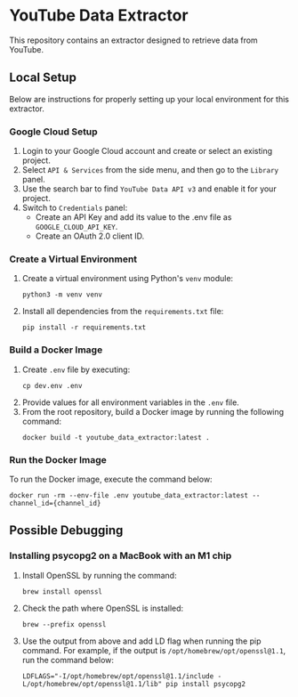 # YouTube Data Extractor

This repository contains an extractor designed to retrieve data from YouTube.

## Local Setup
Below are instructions for properly setting up your local environment for this extractor.

### Google Cloud Setup
1. Login to your Google Cloud account and create or select an existing project.
2. Select `API & Services` from the side menu, and then go to the `Library` panel.
3. Use the search bar to find `YouTube Data API v3` and enable it for your project.
4. Switch to `Credentials` panel:
   - Create an API Key and add its value to the .env file as `GOOGLE_CLOUD_API_KEY`.
   - Create an OAuth 2.0 client ID.

### Create a Virtual Environment
1. Create a virtual environment using Python's `venv` module:
   ```shell
   python3 -m venv venv 
   ```
2. Install all dependencies from the `requirements.txt` file:
   ```shell
   pip install -r requirements.txt
   ```

### Build a Docker Image
1. Create `.env` file by executing: 
   ```shell
   cp dev.env .env
   ```
2. Provide values for all environment variables in the `.env` file.
3. From the root repository, build a Docker image by running the following command:
   ```shell
   docker build -t youtube_data_extractor:latest .
   ```

### Run the Docker Image
To run the Docker image, execute the command below:
```shell
docker run -rm --env-file .env youtube_data_extractor:latest --channel_id={channel_id}
```

## Possible Debugging 
### Installing psycopg2 on a MacBook with an M1 chip
1. Install OpenSSL by running the command:
    ```shell
    brew install openssl
    ```
2. Check the path where OpenSSL is installed:
    ```shell
    brew --prefix openssl
    ```
3. Use the output from above and add LD flag when running the pip command. For example, if the output is `/opt/homebrew/opt/openssl@1.1`, run the command below:
    ```shell
    LDFLAGS="-I/opt/homebrew/opt/openssl@1.1/include -L/opt/homebrew/opt/openssl@1.1/lib" pip install psycopg2
    ```
